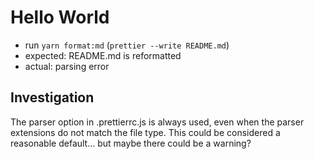 # Hello World

- run `yarn format:md` (`prettier --write README.md`)
- expected: README.md is reformatted
- actual: parsing error

## Investigation

The parser option in .prettierrc.js is always used, even when the parser extensions do not match the file type. This could be considered a reasonable default... but maybe there could be a warning?
